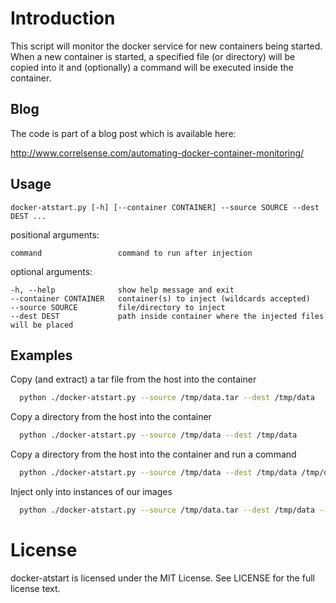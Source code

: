 # Introduction

This script will monitor the docker service for new containers being started.<br />
When a new container is started, a specified file (or directory) will be copied into it and (optionally) a command will be executed inside the container.<br />

## Blog

The code is part of a blog post which is available here: 

http://www.correlsense.com/automating-docker-container-monitoring/

## Usage

    docker-atstart.py [-h] [--container CONTAINER] --source SOURCE --dest DEST ...

positional arguments:

    command                 command to run after injection

optional arguments:

    -h, --help              show help message and exit
    --container CONTAINER   container(s) to inject (wildcards accepted)
    --source SOURCE         file/directory to inject
    --dest DEST             path inside container where the injected files will be placed

## Examples

Copy (and extract) a tar file from the host into the container
```bash
  python ./docker-atstart.py --source /tmp/data.tar --dest /tmp/data
```
Copy a directory from the host into the container
```bash
  python ./docker-atstart.py --source /tmp/data --dest /tmp/data
```
Copy a directory from the host into the container and run a command
```bash
  python ./docker-atstart.py --source /tmp/data --dest /tmp/data /tmp/data/process_data
```
Inject only into instances of our images
```bash
  python ./docker-atstart.py --source /tmp/data.tar --dest /tmp/data --container 'my-*'
```
# License

docker-atstart is licensed under the MIT License. See LICENSE for the full license text.
